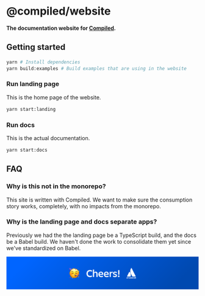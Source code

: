 # @compiled/website

**The documentation website for [Compiled](https://github.com/atlassian-labs/compiled).**

## Getting started

```sh
yarn # Install dependencies
yarn build:examples # Build examples that are using in the website
```

### Run landing page

This is the home page of the website.

```sh
yarn start:landing
```

### Run docs

This is the actual documentation.

```sh
yarn start:docs
```

## FAQ

### Why is this not in the monorepo?

This site is written with Compiled.
We want to make sure the consumption story works,
completely,
with no impacts from the monorepo.

### Why is the landing page and docs separate apps?

Previously we had the the landing page be a TypeScript build,
and the docs be a Babel build.
We haven't done the work to consolidate them yet since we've standardized on Babel.

[![Atlassian](https://raw.githubusercontent.com/atlassian-internal/oss-assets/master/banner-cheers-light.png)](https://atlassian.com)
